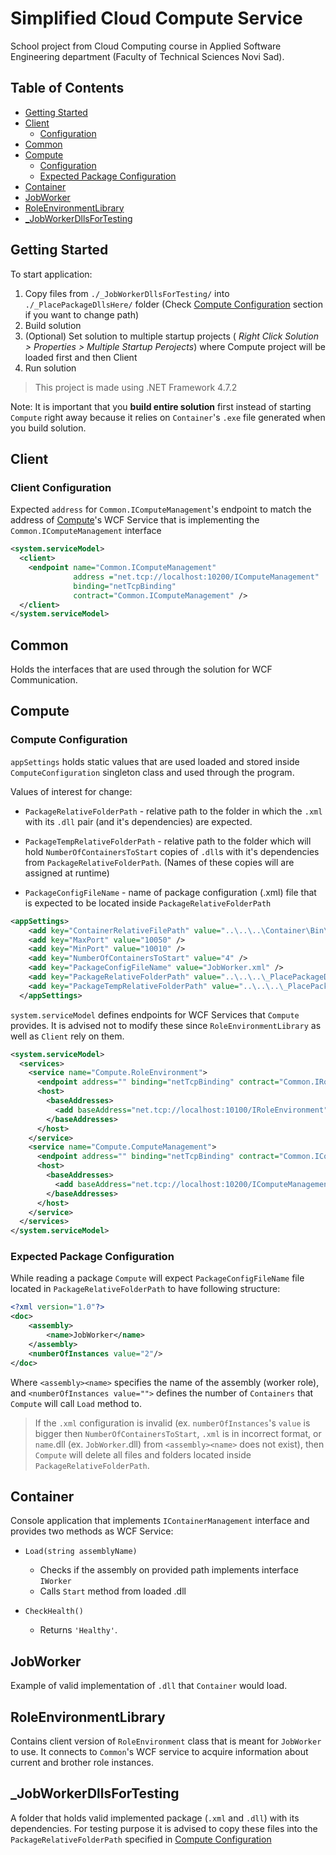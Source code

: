 # Simplified Cloud Compute Service

School project from Cloud Computing course in Applied Software Engineering department (Faculty of Technical Sciences Novi Sad).

## Table of Contents

- [Getting Started](#Getting-Started)
- [Client](#Client)
  - [Configuration](#Client-Configuration)
- [Common](#Common)
- [Compute](#Compute)
  - [Configuration](#Compute-Configuration)
  - [Expected Package Configuration](#Expected-Package-Configuration)
- [Container](#Container)
- [JobWorker](#JobWorker)
- [RoleEnvironmentLibrary](#RoleEnvironmentLibrary)
- [_JobWorkerDllsForTesting](#_JobWorkerDllsForTesting)

## Getting Started

To start application:

1. Copy files from `./_JobWorkerDllsForTesting/` into `./_PlacePackageDllsHere/` folder (Check [Compute Configuration](#Compute-Configuration) section if you want to change path)
1. Build solution
1. (Optional) Set solution to multiple startup projects ( *Right Click Solution > Properties > Multiple Startup Perojects*) where Compute project will be loaded first and then Client
1. Run solution

> This project is made using .NET Framework 4.7.2

Note: It is important that you **build entire solution** first instead of starting `Compute` right away because it relies on `Container`'s `.exe` file generated when you build solution.

## Client

### Client Configuration

Expected `address` for `Common.IComputeManagement`'s endpoint to match the address of [Compute](#Compute)'s WCF Service that is implementing the `Common.IComputeManagement` interface

```xml
<system.serviceModel>
  <client>
    <endpoint name="Common.IComputeManagement"
              address ="net.tcp://localhost:10200/IComputeManagement"
              binding="netTcpBinding"
              contract="Common.IComputeManagement" />
  </client>
</system.serviceModel>
```

## Common

Holds the interfaces that are used through the solution for WCF Communication.

## Compute

### Compute Configuration

`appSettings` holds static values that are used loaded and stored inside `ComputeConfiguration` singleton class and used through the program.

Values of interest for change:

- `PackageRelativeFolderPath` - relative path to the folder in which the `.xml` with its `.dll` pair (and it's dependencies) are expected.

- `PackageTempRelativeFolderPath` - relative path to the folder which will hold `NumberOfContainersToStart` copies of `.dll`s with it's dependencies from `PackageRelativeFolderPath`. (Names of these copies will are assigned at runtime)

- `PackageConfigFileName` - name of package configuration (.xml) file that is expected to be located inside `PackageRelativeFolderPath`

```xml
<appSettings>
    <add key="ContainerRelativeFilePath" value="..\..\..\Container\Bin\Debug\Container.exe" />
    <add key="MaxPort" value="10050" />
    <add key="MinPort" value="10010" />
    <add key="NumberOfContainersToStart" value="4" />
    <add key="PackageConfigFileName" value="JobWorker.xml" />
    <add key="PackageRelativeFolderPath" value="..\..\..\_PlacePackageDllsHere\" />
    <add key="PackageTempRelativeFolderPath" value="..\..\..\_PlacePackageDllsHere\Temp\" />
  </appSettings>
```

`system.serviceModel` defines endpoints for WCF Services that `Compute` provides. It is advised not to modify these since `RoleEnvironmentLibrary` as well as `Client` rely on them.

```xml
<system.serviceModel>
  <services>
    <service name="Compute.RoleEnvironment">
      <endpoint address="" binding="netTcpBinding" contract="Common.IRoleEnvironment" />
      <host>
        <baseAddresses>
          <add baseAddress="net.tcp://localhost:10100/IRoleEnvironment" />
        </baseAddresses>
      </host>
    </service>
    <service name="Compute.ComputeManagement">
      <endpoint address="" binding="netTcpBinding" contract="Common.IComputeManagement" />
      <host>
        <baseAddresses>
          <add baseAddress="net.tcp://localhost:10200/IComputeManagement" />
        </baseAddresses>
      </host>
    </service>
  </services>
</system.serviceModel>
```

### Expected Package Configuration

While reading a package `Compute` will expect `PackageConfigFileName` file located in `PackageRelativeFolderPath` to have following structure:

```xml
<?xml version="1.0"?>
<doc>
    <assembly>
        <name>JobWorker</name>
    </assembly>
    <numberOfInstances value="2"/>
</doc>
```

Where `<assembly><name>` specifies the name of the assembly (worker role), and `<numberOfInstances value="">` defines the number of `Containers` that `Compute` will call `Load` method to.

> If the `.xml` configuration is invalid (ex. `numberOfInstances`'s `value` is bigger then `NumberOfContainersToStart`, `.xml` is in incorrect format, or `name`.dll (ex. `JobWorker`.dll) from `<assembly><name>` does not exist), then `Compute` will delete all files and folders located inside `PackageRelativeFolderPath`.

## Container

Console application that implements `IContainerManagement` interface and provides two methods as WCF Service:

- `Load(string assemblyName)`
  
  - Checks if the assembly on provided path implements interface `IWorker`
  - Calls `Start` method from loaded .dll

- `CheckHealth()`
  - Returns `'Healthy'`.

## JobWorker

Example of valid implementation of `.dll` that `Container` would load.

## RoleEnvironmentLibrary

Contains client version of `RoleEnvironment` class that is meant for `JobWorker` to use. It connects to `Common`'s WCF service to acquire information about current and brother role instances.

## _JobWorkerDllsForTesting

A folder that holds valid implemented package (`.xml` and `.dll`) with its dependencies. For testing purpose it is advised to copy these files into the `PackageRelativeFolderPath` specified in [Compute Configuration](#Compute-Configuration) 